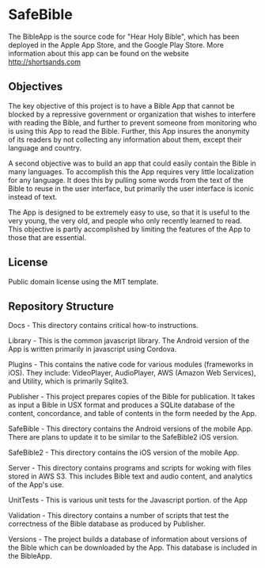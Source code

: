 # SafeBible

The BibleApp is the source code for "Hear Holy Bible", which has been deployed in the Apple App Store, and the Google Play Store.  More information about this app can be found on the website http://shortsands.com

Objectives
----------

The key objective of this project is to have a Bible App that cannot be blocked by a repressive government or organization that wishes to interfere with reading the Bible, and further to prevent someone from monitoring who is using this App to read the Bible.  Further, this App insures the anonymity of its readers by not collecting any information about them, except their language and country.

A second objective was to build an app that could easily contain the Bible in many languages.  To accomplish this the App requires very little localization for any language.  It does this by pulling some words from the text of the Bible to reuse in the user interface, but primarily the user interface is iconic instead of text.

The App is designed to be extremely easy to use, so that it is useful to the very young, the very old, and people who only recently learned to read.  This objective is partly accomplished by limiting the features of the App to those that are essential.

License
-------

Public domain license using the MIT template.

Repository Structure
--------------------

Docs - This directory contains critical how-to instructions.

Library - This is the common javascript library.  The Android version of the App is written primarily in javascript using Cordova.

Plugins - This contains the native code for various modules (frameworks in iOS).  They include: VideoPlayer, AudioPlayer, AWS (Amazon Web Services), and Utility, which is primarily Sqlite3.

Publisher - This project prepares copies of the Bible for publication.  It takes as input a Bible in USX format and produces a SQLite database of the content, concordance, and table of contents in the form needed by the App.

SafeBible - This directory contains the Android versions of the mobile App.  There are plans to update it to be similar to the SafeBible2 iOS version.

SafeBible2 - This directory contains the iOS version of the mobile App.

Server - This directory contains programs and scripts for woking with files stored in AWS S3. This includes Bible text and audio content, and analytics of the App's use.

UnitTests - This is various unit tests for the Javascript portion. of the App

Validation - This directory contains a number of scripts that test the correctness of the Bible database as produced by Publisher.

Versions - The project builds a database of information about versions of the Bible which can be downloaded by the App.  This database is included in the BibleApp.

